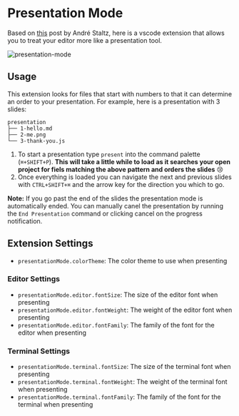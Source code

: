 # Presentation Mode

Based on [this](https://staltz.com/your-ide-as-a-presentation-tool.html) post by André Staltz, here is a vscode extension that allows you to treat your editor more like a presentation tool.

![presentation-mode](https://user-images.githubusercontent.com/6516758/41659016-25da1c74-7466-11e8-99da-bec485d954c4.gif)

## Usage

This extension looks for files that start with numbers to that it can determine an order to your presentation. For example, here is a presentation with 3 slides:

```
presentation
├── 1-hello.md
├── 2-me.png
└── 3-thank-you.js
```

1.  To start a presentation type `present` into the command palette (`⌘+SHIFT+P`). **This will take a little while to load as it searches your open project for fiels matching the above pattern and orders the slides** 😢
2.  Once everything is loaded you can navigate the next and previous slides with `CTRL+SHIFT+⌘` and the arrow key for the direction you which to go.

**Note:** If you go past the end of the slides the presentation mode is automatically ended. You can manually canel the presentation by running the `End Presentation` command or clicking cancel on the progress notification.

## Extension Settings

- `presentationMode.colorTheme`: The color theme to use when presenting

### Editor Settings

- `presentationMode.editor.fontSize`: The size of the editor font when presenting
- `presentationMode.editor.fontWeight`: The weight of the editor font when presenting
- `presentationMode.editor.fontFamily`: The family of the font for the editor when presenting

### Terminal Settings

- `presentationMode.terminal.fontSize`: The size of the terminal font when presenting
- `presentationMode.terminal.fontWeight`: The weight of the terminal font when presenting
- `presentationMode.terminal.fontFamily`: The family of the font for the terminal when presenting
